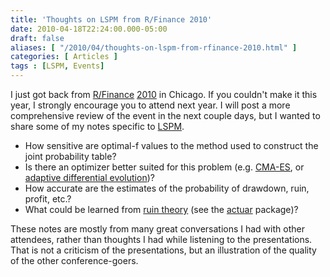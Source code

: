 ```yaml
---
title: 'Thoughts on LSPM from R/Finance 2010'
date: 2010-04-18T22:24:00.000-05:00
draft: false
aliases: [ "/2010/04/thoughts-on-lspm-from-rfinance-2010.html" ]
categories: [ Articles ]
tags : [LSPM, Events]
---
```


I just got back from [R/Finance](http://www.rinfinance.com/) [2010](http://www.rinfinance.com/) in Chicago. If you couldn't make it this year, I strongly encourage you to attend next year. I will post a more comprehensive review of the event in the next couple days, but I wanted to share some of my notes specific to [LSPM](http://lspm.r-forge.r-project.org/).  

*   How sensitive are optimal-f values to the method used to construct the joint probability table?
*   Is there an optimizer better suited for this problem (e.g. [CMA-ES](http://en.wikipedia.org/wiki/CMA-ES), or [adaptive differential evolution](http://www.amazon.com/gp/product/3642015263?ie=UTF8&tag=fotr09-20&linkCode=as2&camp=1789&creative=390957&creativeASIN=3642015263))?
*   How accurate are the estimates of the probability of drawdown, ruin, profit, etc.?
*   What could be learned from [ruin theory](http://en.wikipedia.org/wiki/Ruin_theory) (see the [actuar](http://cran.r-project.org/web/packages/actuar/index.html) package)?

These notes are mostly from many great conversations I had with other attendees, rather than thoughts I had while listening to the presentations. That is not a criticism of the presentations, but an illustration of the quality of the other conference-goers.

